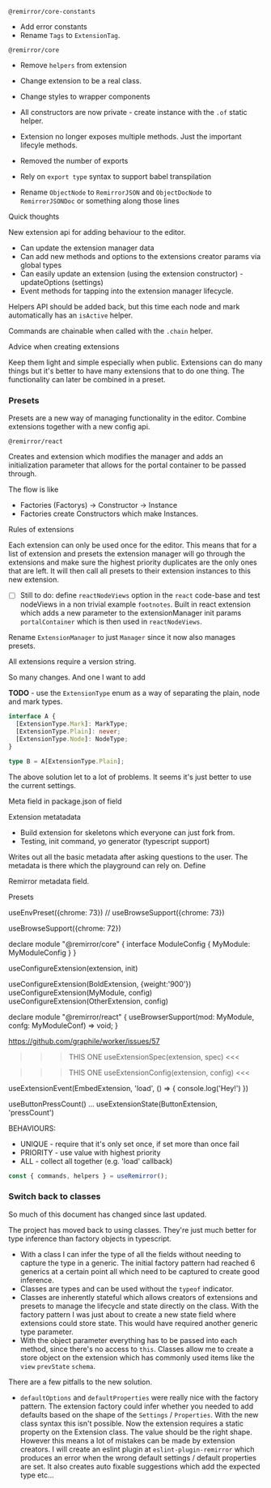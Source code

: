`@remirror/core-constants`

- Add error constants
- Rename `Tags` to `ExtensionTag`.

`@remirror/core`

- Remove `helpers` from extension
- Change extension to be a real class.
- Change styles to wrapper components
- All constructors are now private - create instance with the `.of` static helper.
- Extension no longer exposes multiple methods. Just the important lifecyle methods.
- Removed the number of exports
- Rely on `export type` syntax to support babel transpilation

- Rename `ObjectNode` to `RemirrorJSON` and `ObjectDocNode` to `RemirrorJSONDoc` or something along
  those lines

Quick thoughts

New extension api for adding behaviour to the editor.

- Can update the extension manager data
- Can add new methods and options to the extensions creator params via global types
- Can easily update an extension (using the extension constructor) - updateOptions (settings)
- Event methods for tapping into the extension manager lifecycle.

Helpers API should be added back, but this time each node and mark automatically has an `isActive`
helper.

Commands are chainable when called with the `.chain` helper.

Advice when creating extensions

Keep them light and simple especially when public. Extensions can do many things but it's better to
have many extensions that to do one thing. The functionality can later be combined in a preset.

### Presets

Presets are a new way of managing functionality in the editor. Combine extensions together with a
new config api.

`@remirror/react`

Creates and extension which modifies the manager and adds an initialization parameter that allows
for the portal container to be passed through.

The flow is like

- Factories (Factorys) -> Constructor -> Instance
- Factories create Constructors which make Instances.

Rules of extensions

Each extension can only be used once for the editor. This means that for a list of extension and
presets the extension manager will go through the extensions and make sure the highest priority
duplicates are the only ones that are left. It will then call all presets to their extension
instances to this new extension.

- [ ] Still to do: define `reactNodeViews` option in the `react` code-base and test nodeViews in a
      non trivial example `footnotes`. Built in react extension which adds a new parameter to the
      extensionManager init params `portalContainer` which is then used in `reactNodeViews`.

Rename `ExtensionManager` to just `Manager` since it now also manages presets.

All extensions require a version string.

So many changes. And one I want to add

**TODO** - use the `ExtensionType` enum as a way of separating the plain, node and mark types.

```ts
interface A {
  [ExtensionType.Mark]: MarkType;
  [ExtensionType.Plain]: never;
  [ExtensionType.Node]: NodeType;
}

type B = A[ExtensionType.Plain];
```

The above solution let to a lot of problems. It seems it's just better to use the current settings.

Meta field in package.json of field

Extension metatadata

- Build extension for skeletons which everyone can just fork from.
- Testing, init command, yo generator (typescript support)

Writes out all the basic metadata after asking questions to the user. The metadata is there which
the playground can rely on. Define

Remirror metadata field.

Presets

useEnvPreset({chrome: 73}) // useBrowseSupport({chrome: 73})

useBrowseSupport({chrome: 72})

declare module "@remirror/core" { interface ModuleConfig { MyModule: MyModuleConfig } }

useConfigureExtension(extension, init)

useConfigureExtension(BoldExtension, {weight:'900'}) useConfigureExtension(MyModule, config)
useConfigureExtension(OtherExtension, config)

declare module "@remirror/react" { useBrowserSupport(mod: MyModule, confg: MyModuleConf) => void; }

https://github.com/graphile/worker/issues/57

> > > THIS ONE useExtensionSpec(extension, spec) <<<

> > > THIS ONE useExtensionConfig(extension, config) <<<

useExtensionEvent(EmbedExtension, 'load', () => { console.log('Hey!') })

useButtonPressCount() ... useExtensionState(ButtonExtension, 'pressCount')

BEHAVIOURS:

- UNIQUE - require that it's only set once, if set more than once fail
- PRIORITY - use value with highest priority
- ALL - collect all together (e.g. 'load' callback)

```ts
const { commands, helpers } = useRemirror();
```

### Switch back to classes

So much of this document has changed since last updated.

The project has moved back to using classes. They're just much better for type inference than
factory objects in typescript.

- With a class I can infer the type of all the fields without needing to capture the type in a
  generic. The initial factory pattern had reached 6 generics at a certain point all which need to
  be captured to create good inference.
- Classes are types and can be used without the `typeof` indicator.
- Classes are inherently stateful which allows creators of extensions and presets to manage the
  lifecycle and state directly on the class. With the factory pattern I was just about to create a
  new state field where extensions could store state. This would have required another generic type
  parameter.
- With the object parameter everything has to be passed into each method, since there's no access to
  `this`. Classes allow me to create a store object on the extension which has commonly used items
  like the `view` `prevState` `schema`.

There are a few pitfalls to the new solution.

- `defaultOptions` and `defaultProperties` were really nice with the factory pattern. The extension
  factory could infer whether you needed to add defaults based on the shape of the `Settings` /
  `Properties`. With the new class syntax this isn't possible. Now the extension requires a static
  property on the Extension class. The value should be the right shape. However this means a lot of
  mistakes can be made by extension creators. I will create an eslint plugin at
  `eslint-plugin-remirror` which produces an error when the wrong default settings / default
  properties are set. It also creates auto fixable suggestions which add the expected type etc...
